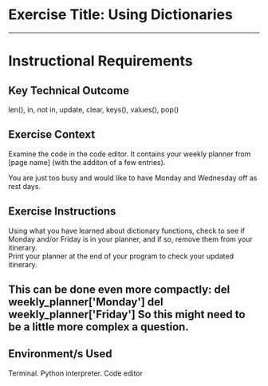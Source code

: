 # Exercise Title: Using Dictionaries
---
# Instructional Requirements
## Key Technical Outcome
len(), in, not in, update, clear, keys(), values(), pop()


## Exercise Context

Examine the code in the code editor. It contains your weekly planner from [page name] (with the additon of a few entries). <br>

You are just too busy and would like to have Monday and Wednesday off as rest days. <br> 

## Exercise Instructions
Using what you have learned about dictionary functions, check to see if Monday and/or Friday is in your planner, and if so, remove them from your itinerary. <br>
Print your planner at the end of your program to check your updated itinerary. <br>


**This can be done even more compactly: 
del weekly_planner['Monday']
del weekly_planner['Friday']
So this might need to be a little more complex a question.**
---

## Environment/s Used
Terminal. Python interpreter. Code editor


